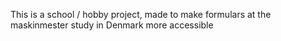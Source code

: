 This is a school / hobby project, made to make formulars at the maskinmester study in Denmark more accessible
